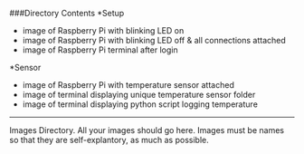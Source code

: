 ###Directory Contents
*Setup
 * image of Raspberry Pi with blinking LED on
 * image of Raspberry Pi with blinking LED off & all connections attached
 * image of Raspberry Pi terminal after login

*Sensor
 * image of Raspberry Pi with temperature sensor attached
 * image of terminal displaying unique temperature sensor folder
 * image of terminal displaying python script logging temperature


***

Images Directory.
All your images should go here.
Images must be names so that they are self-explantory, as much as possible.



